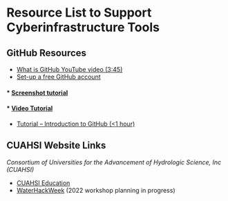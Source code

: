 # Resource List to Support Cyberinfrastructure Tools

## GitHub Resources
* [What is GitHub YouTube video (3:45)](https://www.youtube.com/watch?v=w3jLJU7DT5E)
* [Set-up a free GitHub account](https://github.com/join)
#### * [Screenshot tutorial](https://www.wikihow.com/Create-an-Account-on-GitHub) 
#### * [Video Tutorial](https://lambdaschool.com/the-commons/how-to-sign-up-for-a-free-github-account)
* [Tutorial – Introduction to GitHub (<1 hour)](https://lab.github.com/githubtraining/introduction-to-github)

## CUAHSI Website Links
*Consortium of Universities for the Advancement of Hydrologic Science, Inc (CUAHSI)*
* [CUAHSI Education](https://www.cuahsi.org/education)
* [WaterHackWeek](https://waterhackweek.github.io/prehackweek.html) (2022 workshop planning in progress)
